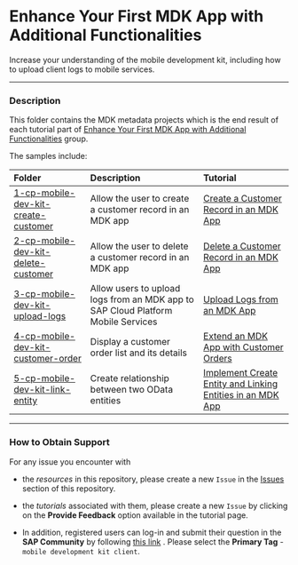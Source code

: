 # Enhance Your First MDK App with Additional Functionalities
Increase your understanding of the mobile development kit, including how to upload client logs to mobile services.
***
### Description
This folder contains the MDK metadata projects which is the end result of each tutorial part of [Enhance Your First MDK App with Additional Functionalities](https://developers.sap.com/group.mobile-dev-kit-enhance.html) group.

The samples include:

|  Folder     | Description   | Tutorial
|  :------------- | :------------- | :-------------
|  [1-cp-mobile-dev-kit-create-customer](/2-Enhance-Your-First-MDK-App-with-Additional-Functionalities/1-cp-mobile-dev-kit-create-customer) | Allow the user to create a customer record in an MDK app | [Create a Customer Record in an MDK App](https://developers.sap.com/tutorials/cp-mobile-dev-kit-create-customer.html)
|  [2-cp-mobile-dev-kit-delete-customer](/2-Enhance-Your-First-MDK-App-with-Additional-Functionalities/2-cp-mobile-dev-kit-delete-customer)  |  Allow the user to delete a customer record in an MDK app | [Delete a Customer Record in an MDK App](https://developers.sap.com/tutorials/cp-mobile-dev-kit-delete-customer.html)
|  [3-cp-mobile-dev-kit-upload-logs](/2-Enhance-Your-First-MDK-App-with-Additional-Functionalities/3-cp-mobile-dev-kit-upload-logs)  | Allow users to upload logs from an MDK app to SAP Cloud Platform Mobile Services | [Upload Logs from an MDK App](https://developers.sap.com/tutorials/cp-mobile-dev-kit-upload-logs.html)
|  [4-cp-mobile-dev-kit-customer-order](/2-Enhance-Your-First-MDK-App-with-Additional-Functionalities/4-cp-mobile-dev-kit-customer-order) |Display a customer order list and its details| [Extend an MDK App with Customer Orders](https://developers.sap.com/tutorials/cp-mobile-dev-kit-customer-order.html)
|  [5-cp-mobile-dev-kit-link-entity](/2-Enhance-Your-First-MDK-App-with-Additional-Functionalities/5-cp-mobile-dev-kit-link-entity) | Create relationship between two OData entities| [Implement Create Entity and Linking Entities in an MDK App](https://developers.sap.com/tutorials/cp-mobile-dev-kit-link-entity.html)
	

***
### How to Obtain Support
For any issue you encounter with 
* the *resources* in this repository, please create a new `Issue` in the [Issues](https://github.com/SAP/cloud-mdk-tutorial-samples/issues) section of this repository.
* the *tutorials* associated with them, please create a new `Issue` by clicking on the **Provide Feedback** option available in the tutorial page.

* In addition, registered users can log-in and submit their question in the **SAP Community** by following [this link](https://answers.sap.com/questions/ask.html) .
Please select the **Primary Tag** - `mobile development kit client`.